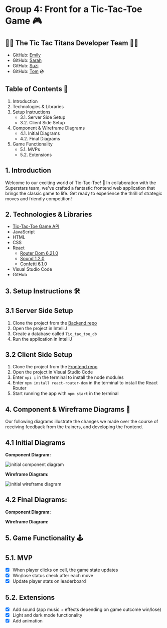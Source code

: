 # **Group 4: Front for a Tic-Tac-Toe Game** 🎮

## 👥🎸 The Tic Tac Titans Developer Team 👥🎸 ##
- GitHub: [Emily](https://github.com/remily23) 
- GitHub: [Sarah](https://github.com/SarahOgunko) 
- GitHub: [Suzi](https://github.com/sctowers) 
- GitHub: [Tom](https://github.com/mclaughlin111) 💿

## Table of Contents 📜
1. Introduction
2. Technologies & Libraries
3. Setup Instructions
   - 3.1. Server Side Setup
   - 3.2. Client Side Setup
4. Component & Wireframe Diagrams
   - 4.1. Initial Diagrams
   - 4.2. Final Diagrams
5. Game Functionality
   - 5.1. MVPs
   - 5.2. Extensions

## 1. Introduction
Welcome to our exciting world of Tic-Tac-Toe! 🎉 In collaboration with the Superstars team, we've crafted a fantastic frontend web application that brings the classic game to life. Get ready to experience the thrill of strategic moves and friendly competition!

## 2. Technologies & Libraries
- [Tic-Tac-Toe Game API](https://github.com/KacperProg/Tic_tac_toe)
- JavaScript
- HTML
- CSS
- React
  - [Router Dom 6.21.0](https://www.npmjs.com/package/react-router-dom)
  - [Sound 1.2.0](https://www.npmjs.com/package/react-sound)
  - [Confetti 6.1.0](https://www.npmjs.com/package/react-confetti)
- Visual Studio Code
- GitHub

## 3. Setup Instructions 🛠️

## 3.1 Server Side Setup
1. Clone the project from the [Backend repo](https://github.com/KacperProg/Tic_tac_toe)
2. Open the project in IntelliJ
3. Create a database called `Tic_tac_toe_db`
4. Run the application in IntelliJ

## 3.2 Client Side Setup
1. Clone the project from the [Frontend repo](https://github.com/sctowers/tic_tac_toe_fronend)
2. Open the project in Visual Studio Code
3. Enter `npi i` in the terminal to install the node modules
4. Enter `npm install react-router-dom` in the terminal to install the React Router
5. Start running the app with `npm start` in the terminal

## 4. Component & Wireframe Diagrams 🎨
Our following diagrams illustrate the changes we made over the course of receiving feedback from the trainers, and developing the frontend.

## 4.1 Initial Diagrams

**Component Diagram:**

![initial component diagram](https://github.com/sctowers/tic_tac_toe_frontend/blob/ReadMe/tic_tac_toe_client/Initial%20Component%20Diagram.png?raw=true)


**Wireframe Diagram:**

![initial wireframe diagram](https://github.com/sctowers/tic_tac_toe_frontend/blob/ReadMe/tic_tac_toe_client/Initial%20Wireframe%20Diagram.png?raw=true)

## 4.2 Final Diagrams:

**Component Diagram:**



**Wireframe Diagram:**


## 5. Game Functionality 🕹️

## 5.1. MVP 
-  [X] When player clicks on cell, the game state updates
-  [X] Win/lose status check after each move
- [X] Update player stats on leaderboard

## 5.2. Extensions
- [X] Add sound (app music + effects depending on game outcome win/lose)
- [X] Light and dark mode functionality
- [X] Add animation